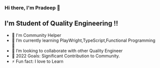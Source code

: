 ### Hi there, I'm Pradeep 👋

## I'm Student of Quality Engineering !!

- 🔭 I'm Community Helper
- 🌱 I’m currently learning PlayWright,TypeScript,Functional Programming 🤣
- 👯 I’m looking to collaborate with other Quality Engineer
- 🥅 2022 Goals: Significant Contribution to Community.
- ⚡ Fun fact: I love to Learn
